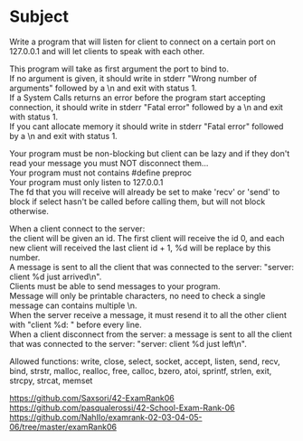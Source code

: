 # Subject 
Write a program that will listen for client to connect on a certain port on 127.0.0.1 and will let clients to speak with each other.  
  
This program will take as first argument the port to bind to.  
If no argument is given, it should write in stderr "Wrong number of arguments" followed by a \n and exit with status 1.  
If a System Calls returns an error before the program start accepting connection, it should write in stderr "Fatal error" followed by a \n and exit with status 1.  
If you cant allocate memory it should write in stderr "Fatal error" followed by a \n and exit with status 1.  
    
Your program must be non-blocking but client can be lazy and if they don't read your message you must NOT disconnect them...  
Your program must not contains #define preproc  
Your program must only listen to 127.0.0.1   
The fd that you will receive will already be set to make 'recv' or 'send' to block if select hasn't be called before calling them, but will not block otherwise.  

When a client connect to the server:  
the client will be given an id. The first client will receive the id 0, and each new client will received the last client id + 1, %d will be replace by this number.  
A message is sent to all the client that was connected to the server: "server: client %d just arrived\n".  
Clients must be able to send messages to your program.  
Message will only be printable characters, no need to check a single message can contains multiple \n.  
When the server receive a message, it must resend it to all the other client with "client %d: " before every line.  
When a client disconnect from the server: a message is sent to all the client that was connected to the server: "server: client %d just left\n".  

Allowed functions: write, close, select, socket, accept, listen, send, recv, bind, strstr, malloc, realloc, free, calloc, bzero, atoi, sprintf, strlen, exit, strcpy, strcat, memset


https://github.com/Saxsori/42-ExamRank06  
https://github.com/pasqualerossi/42-School-Exam-Rank-06  
https://github.com/NahIIo/examrank-02-03-04-05-06/tree/master/examRank06  
